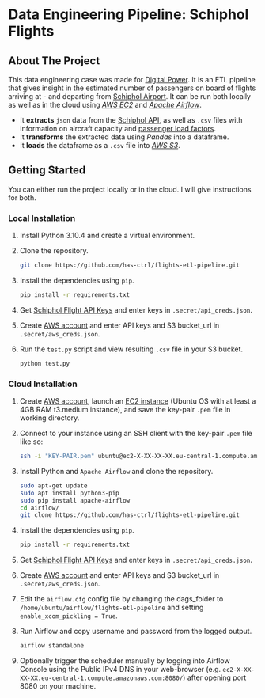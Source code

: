 # Data Engineering Pipeline: Schiphol Flights


<!-- ABOUT THE PROJECT -->
## About The Project
This data engineering case was made for [Digital Power](https://digital-power.com/). It is an ETL pipeline that gives insight in the estimated number of passengers on board of flights arriving at - and departing from [Schiphol Airport](https://www.schiphol.nl/en/). It can be run both locally as well as in the cloud using *[AWS EC2](https://aws.amazon.com/ec2/)* and *[Apache Airflow](https://airflow.apache.org/)*.
- It **extracts** `json` data from the [Schiphol API](https://www.schiphol.nl/en/developer-center/page/our-flight-api-explored/), as well as `.csv` files with information on aircraft capacity and [passenger load factors](https://en.wikipedia.org/wiki/Passenger_load_factor).
- It **transforms** the extracted data using *Pandas* into a dataframe.
- It **loads** the dataframe as a `.csv` file into *[AWS S3](https://aws.amazon.com/s3/)*.

<!-- GETTING STARTED -->
## Getting Started

You can either run the project locally or in the cloud. I will give instructions for both.

### Local Installation

1. Install Python 3.10.4 and create a virtual environment.
2. Clone the repository.
   ```sh
   git clone https://github.com/has-ctrl/flights-etl-pipeline.git
   ```
3. Install the dependencies using `pip`.
   ```sh
   pip install -r requirements.txt
   ```
4. Get [Schiphol Flight API Keys](https://developer.schiphol.nl) and enter keys in `.secret/api_creds.json`.

5. Create [AWS account](https://aws.amazon.com/account/) and enter API keys and S3 bucket_url in `.secret/aws_creds.json`.

6. Run the `test.py` script and view resulting `.csv` file in your S3 bucket.
   ```sh
   python test.py
   ```

### Cloud Installation
1. Create [AWS account](https://aws.amazon.com/account/), launch an [EC2 instance](https://aws.amazon.com/ec2) (Ubuntu OS with at least a 4GB RAM t3.medium instance), and save the key-pair `.pem` file in working directory.
2. Connect to your instance using an SSH client with the key-pair `.pem` file like so:
   ```sh
   ssh -i "KEY-PAIR.pem" ubuntu@ec2-X-XX-XX-XX.eu-central-1.compute.amazonaws.com
   ```
3. Install Python and `Apache Airflow` and clone the repository. 
   ```sh
   sudo apt-get update
   sudo apt install python3-pip
   sudo pip install apache-airflow
   cd airflow/
   git clone https://github.com/has-ctrl/flights-etl-pipeline.git
   ```
4. Install the dependencies using `pip`.
   ```sh
   pip install -r requirements.txt
   ```
  
5. Get [Schiphol Flight API Keys](https://developer.schiphol.nl) and enter keys in `.secret/api_creds.json`.

6. Create [AWS account](https://aws.amazon.com/account/) and enter API keys and S3 bucket_url in `.secret/aws_creds.json`.

7. Edit the `airflow.cfg` config file by changing the dags_folder to `/home/ubuntu/airflow/flights-etl-pipeline` and setting `enable_xcom_pickling = True`.
8. Run Airflow and copy username and password from the logged output.
   ```sh
   airflow standalone
   ```
9. Optionally trigger the scheduler manually by logging into Airflow Console using the Public IPv4 DNS in your web-browser (e.g. `ec2-X-XX-XX-XX.eu-central-1.compute.amazonaws.com:8080/`) after opening port 8080 on your machine. 
